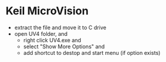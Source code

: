 # Keil MicroVision

- extract the file and move it to C drive
- open UV4 folder, and 
    - right click UV4.exe and 
    - select "Show More Options" and
    - add shortcut to destop and start menu (if option exists)

